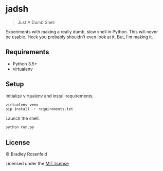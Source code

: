 # jadsh 

> Just A Dumb Shell

Experiments with making a really dumb, slow shell in Python. This will never be usable. Heck you probably shouldn't even look at it. But, I'm making it.

## Requirements

- Python 3.5+
- virtualenv

## Setup

Initialize virtualenv and install requirements.

```bash
virtualenv venv
pip install -r requirements.txt
```

Launch the shell.

```bash
python run.py
```

## License

&copy; Bradley Rosenfeld

Licensed under the [MIT license](LICENSE)
